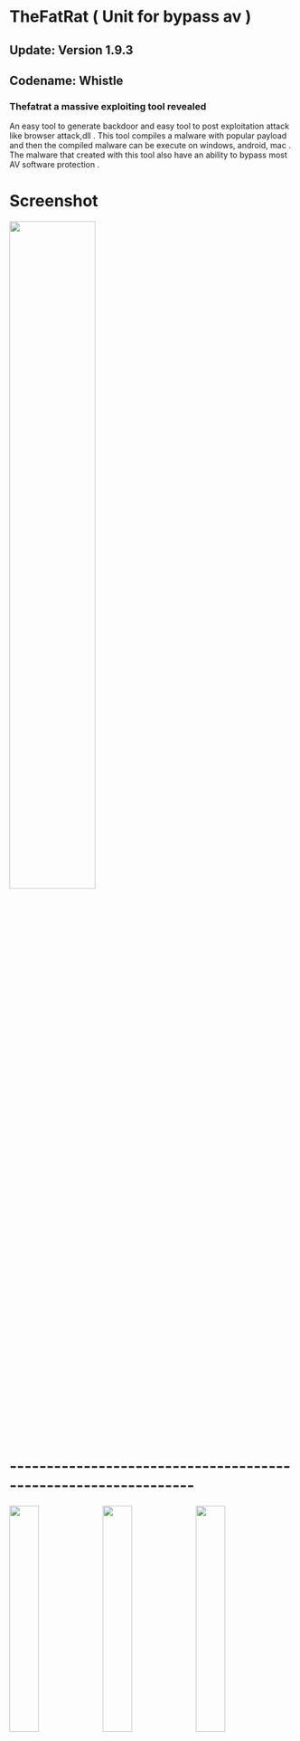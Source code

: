 # TheFatRat ( Unit for bypass av )

## Update: Version 1.9.3
## Codename: Whistle

### Thefatrat a massive exploiting tool revealed
An easy tool to generate backdoor and easy tool to post exploitation attack like browser attack,dll . This tool compiles a malware with popular payload and then the compiled malware can be execute on windows, android, mac . The malware that created with this tool also have an ability to bypass most AV software protection .


# Screenshot
<img src="https://s29.postimg.org/y9etytlpz/193.png" width="55%"></img>
# ---------------------------------------------------------------

<img src="https://cloud.githubusercontent.com/assets/17976841/18483870/39cb46ba-7a10-11e6-859b-1c1baa3c1b0a.png" width="32%"></img> <img src="https://cloud.githubusercontent.com/assets/17976841/18483871/39cb81ca-7a10-11e6-84f3-1683067fa4f5.png" width="32%"></img> <img src="https://cloud.githubusercontent.com/assets/17976841/18483873/39d54372-7a10-11e6-890f-41803a33b9c9.png" width="32%"></img>

# Automating metasploit functions

- Create backdoor for windows , linux , mac and android

- bypass antivirus backdoorr

- Checks for metasploit service and starts if not present

- Easily craft meterpreter reverse_tcp payloads for Windows, Linux, Android and Mac and another

- Start multiple meterpreter reverse_tcp listners

- Fast Search in searchsploit

- Bypass AV

- File pumper

- Create backdoor with another techniq

- Autorunscript for listeners ( easy to use )

- Drop into Msfconsole

- Some other fun stuff :)



# Autorun Backdoor

- Autorun work if the victim disabled uac ( user acces control ) or low uac ( WINDOWS )
- What is uac ? you can visit ( http://www.digitalcitizen.life/uac-why-you-should-never-turn-it-off )
- I have also created 3 AutoRun files
- Simply copy these files to a CD or USB
- You can change the icon autorun file or exe in folder icon ( replace your another ico and replace name with autorun.ico )


# HOW CHANGE THE ICONS ?

- Copy your icon picture to folder /TheFatrat/icons
- Change the name into autorun.ico
- And Replace
- Done


## :scroll: Changelog
Be sure to check out the [Changelog] and Read CHANGELOG.md


## Getting Started
1. ```git clone https://github.com/Screetsec/TheFatRat.git```
2. ```cd TheFatRat```
3. ```chmod +x setup.sh && ./setup.sh```

## :book: How it works

* Extract The lalin-master to your home or another folder
* chmod +x fatrat
* chmod +x powerfull.sh
* And run the tools ( ./fatrat )
* Easy to Use just input your number


##  :heavy_exclamation_mark: Requirements

- A linux operating system. We recommend Kali Linux 2 or Kali 2016.1 rolling 
 Cyborg / Parrot / Dracos / BackTrack / Backbox / Devuan and another operating system ( linux )



##  :heavy_exclamation_mark: READ
- if prog.c file to large when create backdoor with powerfull.sh , you can use prog.c.backup and create another backup when you running option 2

##  Update Fatrat
- To update fatrat go to your TheFatRat folder and execute :
git pull && chmod +x setup.sh && ./setup.sh

- To Update from 1.9.3 Version and up , execute on your fatrat folder : 
./update && chmod +x setup.sh && ./setup.sh

## Tutorial ?

* Screetsec Channel : https://www.youtube.com/channel/UCpK9IXzLMfVFp9NUfDzxFfw
* Udate thefatrat v1.8 https://youtu.be/6skLV6zPnec?list=PLbyfDadg3caj6nc3KBk375lKWDOjiCmb8
* file Pumper in linux with fatrat https://youtu.be/rHuh5DJ476M?list=PLbyfDadg3caj6nc3KBk375lKWDOjiCmb8
* Kali linux 2016.2 | Setup FatRat and Bypass Windows 10 :https://www.youtube.com/watch?v=mkfKSCxvPec
* Embed Backdoor Apk Andoird : https://www.youtube.com/watch?v=bZg3gPuLvgs&feature=youtu.be
* Create Backdoor Php and Reconnect With TheFatRat : https://www.youtube.com/watch?v=gfS55fjd8Fg
* THEFATRAT:BACKDOOR CREATOR & BYPASS ANTIVIRUS AND INSTALL. : https://www.youtube.com/watch?v=C4YHVKPw6Zo
* Exploit Windows 7/8/10 using Thefatrat ( option 2 ) : https://www.youtube.com/watch?v=-WbKOxIl_f4
* How to hack android device with FatRat on kali linux 2 :https://www.youtube.com/watch?v=yUuwnu-NUXE
* Kali Linux Tools - TheFatRat Tool For Generate Backdoor with MsfVenom : https://www.youtube.com/watch?v=7PMfPbrM0o4
* FUD 100 % Backdoor With TheFatRat pt.1 [ PwnWinds ] [ Bypass Antivirus ] : https://www.youtube.com/watch?v=8lJBwclFwJI
* FUD 100 % Backdoor With TheFatRat pt.2 [ PwnWinds ] [ Bypass Antivirus ] : https://www.youtube.com/watch?v=t7E6DZPhLLk&t=17s
* FUD 100 % Backdoor With TheFatRat pt.3 [ PwnWinds ] [ Bypass Antivirus ] : https://www.youtube.com/watch?v=wCzsD6vt9CQ
* TheFatrat Backdoor Undetectable by Antivirus Kali linux part 3 :https://www.youtube.com/watch?v=wuOCDn0NvWc
* 1000 % FUD Backdoor with TheFatRat Tool : https://www.youtube.com/watch?v=vPXWv0jaBEQ
* How To Use TheFatRat To Create Backdoor In Kali Rolling [FUD 100%] : https://www.youtube.com/watch?v=26tSOuPcpZk
* Backdoor (Virus) 100% Indetectable | TheFatRat : https://www.youtube.com/watch?v=26tSOuPcpZk
* Backdooring Android with TheFatRat Tool- Kali Linux Tutorial :https://www.youtube.com/watch?v=1SQW9lujjT8
* Hacking Windows using TheFatRat + Apache2 Server + Ettercap + Metasploit on Kali Linux 2016.2 https://www.youtube.com/watch?v=FlXMslSjnGw
* ALL VIDEO IN HERE : https://www.youtube.com/results?search_query=thefatrat+backdoor

## BUG ?

- Submit new issue
- pm me in gmail
- Hey sup ? do you want ask about all my tools ? you can join me in telegram.me/offscreetsec


## :octocat: Credits

- Thanks to allah and Screetsec [ Edo -maland- ] <Me>
- Dracos Linux from Scratch Indonesia ( Penetration os ) Thanksyou , you can see in http://dracos-linux.org/
- Offensive Security for the awesome OS ( http://www.offensive-security.com/ )
- peterpt
- Dana James Traversie https://github.com/dana-at-cp/backdoor-apk 
- http://www.kali.org/"
- Jack Wilder admin in http://www.linuxsec.org
- source for c program https://github.com/rsmudge
- And another open sources tool in github
- Uptodate new tools hacking visit http://www.kitploit.com

## Disclaimer

***Note: modifications, changes, or alterations to this sourcecode is acceptable, however,any public releases utilizing this code must be approved by writen this tool ( Edo -m- ).***

